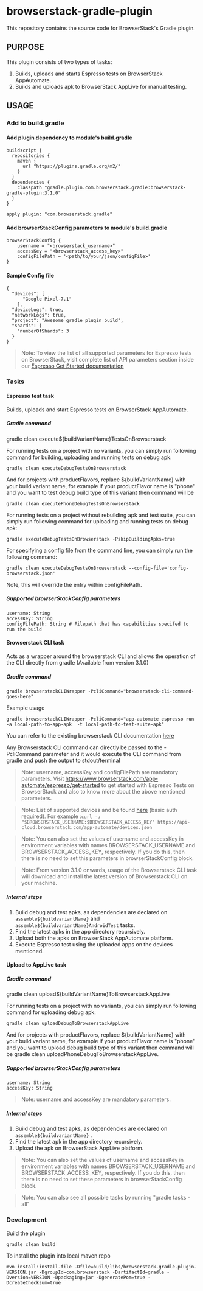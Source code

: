 # browserstack-gradle-plugin

This repository contains the source code for BrowserStack's Gradle plugin.


## PURPOSE

This plugin consists of two types of tasks:

1. Builds, uploads and starts Espresso tests on BrowserStack AppAutomate.
2. Builds and uploads apk to BrowserStack AppLive for manual testing.

## USAGE

### Add to build.gradle

#### Add plugin dependency to module's build.gradle

```
buildscript {
  repositories {
    maven {
      url "https://plugins.gradle.org/m2/"
    }
  }
  dependencies {
    classpath "gradle.plugin.com.browserstack.gradle:browserstack-gradle-plugin:3.1.0"
  }
}

apply plugin: "com.browserstack.gradle"
```

#### Add browserStackConfig parameters to module's build.gradle

```
browserStackConfig {
    username = "<browserstack_username>"
    accessKey = "<browserstack_access_key>"
    configFilePath = '<path/to/your/json/configFile>'
}
```

#### Sample Config file
```
{
  "devices": [
      "Google Pixel-7.1"
    ],
  "deviceLogs": true,
  "networkLogs": true,
  "project": "Awesome gradle plugin build",
  "shards": {
    "numberOfShards": 3
  }
}
```
> Note: To view the list of all supported parameters for Espresso tests on BrowserStack, visit complete list of API parameters section inside our [Espresso Get Started documentation](https://www.browserstack.com/app-automate/espresso/get-started)

### Tasks

#### Espresso test task
Builds, uploads and start Espresso tests on BrowserStack AppAutomate.

##### Gradle command

gradle clean execute${buildVariantName}TestsOnBrowserstack

For running tests on a project with no variants, you can simply run following command for building, uploading and running tests on debug apk:

```
gradle clean executeDebugTestsOnBrowserstack
```

And for projects with productFlavors, replace ${buildVariantName} with your build variant name, for example if your productFlavor name is "phone" and you want to test debug build type of this variant then command will be

```
gradle clean executePhoneDebugTestsOnBrowserstack

```

For running tests on a project without rebuilding apk and test suite, you can simply run following command for uploading and running tests on debug apk:

```
gradle executeDebugTestsOnBrowserstack -PskipBuildingApks=true
```

For specifying a config file from the command line, you can simply run the following command:

```
gradle clean executeDebugTestsOnBrowserstack --config-file='config-browserstack.json'
```
Note, this will override the entry within configFilePath.

##### Supported browserStackConfig parameters

    username: String
    accessKey: String
    configFilePath: String # Filepath that has capabilities specifed to run the build

#### Browserstack CLI task
Acts as a wrapper around the browserstack CLI and allows the operation of the CLI directly from gradle (Available from version 3.1.0)

##### Gradle command

`
gradle browserstackCLIWrapper -PcliCommand="browserstack-cli-command-goes-here"
`

Example usage

```
gradle browserstackCLIWrapper -PcliCommand="app-automate espresso run -a local-path-to-app-apk  -t local-path-to-test-suite-apk"
```

You can refer to the existing browserstack CLI documentation [here](https://www.browserstack.com/app-automate/browserstack-cli)

Any Browserstack CLI command can directly be passed to the -PcliCommand parameter and it would execute the CLI command from gradle and push the output to stdout/terminal



> Note: username, accessKey and configFilePath are mandatory parameters. Visit https://www.browserstack.com/app-automate/espresso/get-started to get started with Espresso Tests on BrowserStack and also to know more about the above mentioned parameters.

> Note: List of supported devices and be found [here](https://api.browserstack.com/app-automate/espresso/devices.json) (basic auth required). For example :``` curl -u "$BROWSERSTACK_USERNAME:$BROWSERSTACK_ACCESS_KEY" https://api-cloud.browserstack.com/app-automate/devices.json ```

> Note: You can also set the values of username and accessKey in environment variables with names BROWSERSTACK_USERNAME and BROWSERSTACK_ACCESS_KEY, respectively. If you do this, then there is no need to set this parameters in browserStackConfig block.

> Note: From version 3.1.0 onwards, usage of the Browserstack CLI task will download and install the latest version of Browserstack CLI on your machine.

##### Internal steps

 1. Build debug and test apks, as dependencies are declared on `assemble${buildvariantName}` and `assemble${buildvariantName}AndroidTest` tasks.
 2. Find the latest apks in the app directory recursively.
 3. Upload both the apks on BrowserStack AppAutomate platform.
 4. Execute Espresso test using the uploaded apps on the devices mentioned.

#### Upload to AppLive task

##### Gradle command

gradle clean upload${buildVariantName}ToBrowserstackAppLive

For running tests on a project with no variants, you can simply run following command for uploading debug apk:

```
gradle clean uploadDebugToBrowserstackAppLive
```

And for projects with productFlavors, replace ${buildVariantName} with your build variant name, for example if your productFlavor name is "phone" and you want to upload debug build type of this variant then command will be gradle clean uploadPhoneDebugToBrowserstackAppLive.

##### Supported browserStackConfig parameters

    username: String
    accessKey: String

> Note: username and accessKey are mandatory parameters.

##### Internal steps

 1. Build debug and test apks, as dependencies are declared on `assemble${buildvariantName}` .
 2. Find the latest apk in the app directory recursively.
 3. Upload the apk on BrowserStack AppLive platform.


> Note: You can also set the values of username and accessKey in environment variables with names BROWSERSTACK_USERNAME and BROWSERSTACK_ACCESS_KEY, respectively. If you do this, then there is no need to set these parameters in browserStackConfig block.

> Note: You can also see all possible tasks by running "gradle tasks -all"

### Development

Build the plugin

```
gradle clean build
```

To install the plugin into local maven repo

```
mvn install:install-file -Dfile=build/libs/browserstack-gradle-plugin-VERSION.jar -DgroupId=com.browserstack -DartifactId=gradle -Dversion=VERSION -Dpackaging=jar -DgeneratePom=true -DcreateChecksum=true
```

